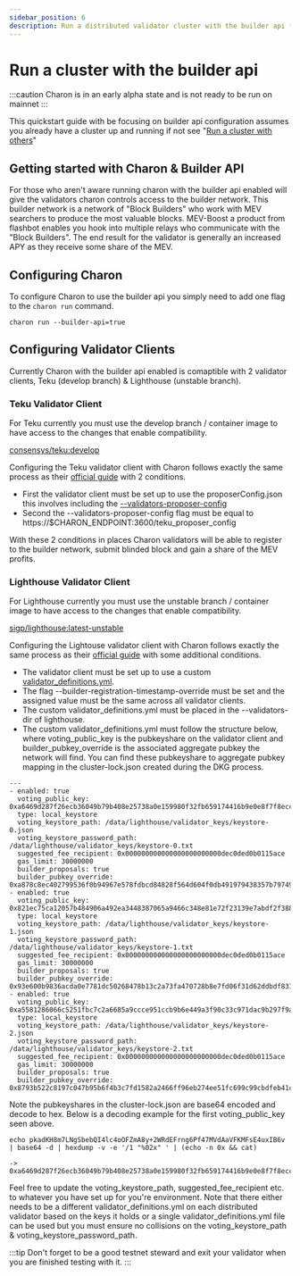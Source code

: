 ```yaml
---
sidebar_position: 6
description: Run a distributed validator cluster with the builder api (mev-boost)
---
```


# Run a cluster with the builder api

:::caution
Charon is in an early alpha state and is not ready to be run on mainnet
:::

This quickstart guide with be focusing on builder api configuration assumes you already have a cluster up and running if not see "[Run a cluster with others](./quickstart-group.md)"


## Getting started with Charon & Builder API

For those who aren't aware running charon with the builder api enabled will give the validators charon controls access to the builder network. This builder network is a network of "Block Builders" who work with MEV searchers to produce the most valuable blocks. MEV-Boost a product from flashbot enables you hook into multiple relays who communicate with the "Block Builders". The end result for the validator is generally an increased APY as they receive some share of the MEV.


## Configuring Charon

To configure Charon to use the builder api you simply need to add one flag to the `charon run` command.

```
charon run --builder-api=true
```

## Configuring Validator Clients

Currently Charon with the builder api enabled is comaptible with 2 validator clients, Teku (develop branch) & Lighthouse (unstable branch).

### Teku Validator Client

For Teku currently you must use the develop branch / container image to have access to the changes that enable compatibility. 

[consensys/teku:develop](https://hub.docker.com/r/consensys/teku/tags)

Configuring the Teku validator client with Charon follows exactly the same process as their [official guide](https://hackmd.io/@StefanBratanov/BkMlo1RO9) with 2 conditions.

- First the validator client must be set up to use the proposerConfig.json this involves including the [--validators-proposer-config](https://docs.teku.consensys.net/en/latest/Reference/CLI/CLI-Syntax/#validators-proposer-config)
- Second the --validators-proposer-config flag must be equal to https://$CHARON_ENDPOINT:3600/teku_proposer_config

With these 2 conditions in places Charon validators will be able to register to the builder network, submit blinded block and gain a share of the MEV profits.

### Lighthouse Validator Client

For Lighthouse currently you must use the unstable branch / container image to have access to the changes that enable compatibility.

[sigp/lighthouse:latest-unstable](https://hub.docker.com/r/sigp/lighthouse/tags)

Configuring the Lightouse validator client with Charon follows exactly the same process as their [official guide](https://lighthouse-book.sigmaprime.io/builders.html) with some additional conditions.

- The validator client must be set up to use a custom [validator_definitions.yml](https://lighthouse-book.sigmaprime.io/validator-management.html).
- The flag --builder-registration-timestamp-override must be set and the assigned value must be the same across all validator clients.
- The custom validator_definitions.yml must be placed in the --validators-dir of lighthouse.
- The custom validator_definitions.yml must follow the structure below, where voting_public_key is the pubkeyshare on the validator client and builder_pubkey_override is the associated aggregate pubkey the network will find. You can find these pubkeyshare to aggregate pubkey mapping in the cluster-lock.json created during the DKG process. 

```
---
- enabled: true
  voting_public_key: 0xa6469d287f26ecb36049b79b408e25738a0e159980f32fb659174416b9e0e8f7f8ecc55d01a54528c16c138bb1201eaf
  type: local_keystore
  voting_keystore_path: /data/lighthouse/validator_keys/keystore-0.json
  voting_keystore_password_path: /data/lighthouse/validator_keys/keystore-0.txt
  suggested_fee_recipient: 0x000000000000000000000000dec0ded0b0115ace
  gas_limit: 30000000
  builder_proposals: true
  builder_pubkey_override: 0xa878c8ec402799536f0b94967e578fdbcd84828f564d604f0db491979438357b797491399be1f22de8a44673f14c087e
- enabled: true
  voting_public_key: 0x821ec75ca12057b484906a492ea3448387065a9466c348e81e72f23139e7abdf2f38854cc9dea8d51ca615cbe15f9d2c
  type: local_keystore
  voting_keystore_path: /data/lighthouse/validator_keys/keystore-1.json
  voting_keystore_password_path: /data/lighthouse/validator_keys/keystore-1.txt
  suggested_fee_recipient: 0x000000000000000000000000dec0ded0b0115ace
  gas_limit: 30000000
  builder_proposals: true
  builder_pubkey_override: 0x93e600b9836acda0e7781dc50268478b13c2a73fa470728b8e7fd06f31d62ddbdf831cbf5b7a828276a2218f2016a2fa
- enabled: true
  voting_public_key: 0xa5581286066c5251fbc7c2a6685a9ccce951ccb9b6e449a3f90c33c971dac9b297f9a7a3f9394c8a43822ff0f2cfded1
  type: local_keystore
  voting_keystore_path: /data/lighthouse/validator_keys/keystore-2.json
  voting_keystore_password_path: /data/lighthouse/validator_keys/keystore-2.txt
  suggested_fee_recipient: 0x000000000000000000000000dec0ded0b0115ace
  gas_limit: 30000000
  builder_proposals: true
  builder_pubkey_override: 0x8793b522c8197c047b95b6f4b3c7fd1582a2466ff96eb274ee51fc699c99cbdfeb41cf576bbbbdecf2454527083edf34
```

Note the pubkeyshares in the cluster-lock.json are base64 encoded and decode to hex. Below is a decoding example for the first voting_public_key seen above.

```
echo pkadKH8m7LNgSbebQI4lc4oOFZmA8y+2WRdEFrng6Pf47MVdAaVFKMFsE4uxIB6v | base64 -d | hexdump -v -e '/1 "%02x" ' | (echo -n 0x && cat)

-> 0xa6469d287f26ecb36049b79b408e25738a0e159980f32fb659174416b9e0e8f7f8ecc55d01a54528c16c138bb1201eaf
```

Feel free to update the voting_keystore_path, suggested_fee_recipient etc. to whatever you have set up for you're environment. Note that there either needs to be a different validator_definitions.yml on each distributed validator based on the keys it holds or a single validator_definitions.yml file can be used but you must ensure no collisions on the voting_keystore_path & voting_keystore_password_path.  

:::tip
Don't forget to be a good testnet steward and exit your validator when you are finished testing with it.
:::
